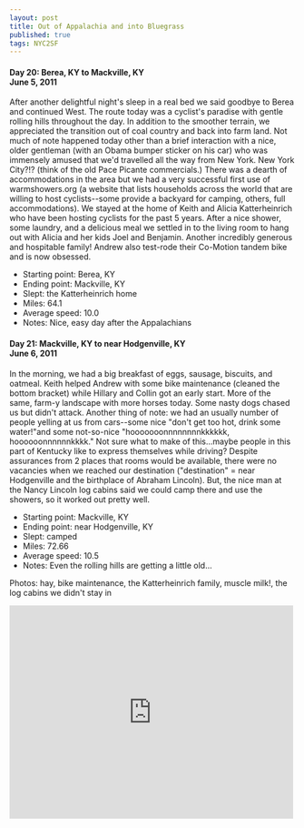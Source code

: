 ```yaml
---
layout: post
title: Out of Appalachia and into Bluegrass
published: true
tags: NYC2SF
---
```

#### Day 20: Berea, KY to Mackville, KY<br/>June 5, 2011

After another delightful night's sleep in a real bed we said goodbye to Berea
and continued West. The route today was a cyclist's paradise with gentle
rolling hills throughout the day. In addition to the smoother terrain, we
appreciated the transition out of coal country and back into farm land.  Not
much of note happened today other than a brief interaction with a nice, older
gentleman (with an Obama bumper sticker on his car) who was immensely amused
that we'd travelled all the way from New York. New York City?!? (think of the
old Pace Picante commercials.)  There was a dearth of accommodations in the
area but we had a very successful first use of warmshowers.org (a website that
lists households across the world that are willing to host cyclists--some
provide a backyard for camping, others, full accommodations). We stayed at the
home of Keith and Alicia Katterheinrich who have been hosting cyclists for the
past 5 years. After a nice shower, some laundry, and a delicious meal we
settled in to the living room to hang out with Alicia and her kids Joel and
Benjamin. Another incredibly generous and hospitable family! Andrew also
test-rode their Co-Motion tandem bike and is now obsessed.

* Starting point: Berea, KY
* Ending point: Mackville, KY
* Slept: the Katterheinrich home
* Miles: 64.1
* Average speed: 10.0
* Notes: Nice, easy day after the Appalachians


#### Day 21: Mackville, KY to near Hodgenville, KY<br/>June 6, 2011

In the morning, we had a big breakfast of eggs, sausage, biscuits, and oatmeal.
Keith helped Andrew with some bike maintenance (cleaned the bottom bracket)
while Hillary and Collin got an early start.  More of the same, farm-y
landscape with more horses today. Some nasty dogs chased us but didn't attack.
Another thing of note: we had an usually number of people yelling at us from
cars--some nice "don't get too hot, drink some water!"and some not-so-nice
"hooooooonnnnnnnnkkkkkk, hoooooonnnnnnkkkk." Not sure what to make of
this...maybe people in this part of Kentucky like to express themselves while
driving?  Despite assurances from 2 places that rooms would be available, there
were no vacancies when we reached our destination ("destination" = near
Hodgenville and the birthplace of Abraham Lincoln). But, the nice man at the
Nancy Lincoln log cabins said we could camp there and use the showers, so it
worked out pretty well.

* Starting point: Mackville, KY
* Ending point: near Hodgenville, KY
* Slept: camped
* Miles: 72.66
* Average speed: 10.5
* Notes: Even the rolling hills are getting a little old...

Photos: hay, bike maintenance, the Katterheinrich family, muscle milk!, the log cabins we didn't stay in

<iframe src="https://www.flickr.com/photos/123683527@N06/13945325014/in/set-72157644168985064/player/" width="500" height="375" frameborder="0" allowfullscreen webkitallowfullscreen mozallowfullscreen oallowfullscreen msallowfullscreen></iframe>
